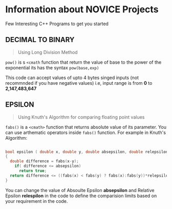 # Information about NOVICE Projects

Few Interesting C++ Programs to get you started

## DECIMAL TO BINARY
> Using Long Division Method

`pow()` is s `<cmath` function that return the value of base to the power of the exponential its has the syntax `pow(base,exp)`

This code can accept values of upto 4 bytes singed inputs (not recommnded if you have negative values) i.e, input range is from **0** to **2,147,483,647**

## EPSILON

> Using Knuth's Algorithm for comparing floating point values

`fabs()` is a `<cmath>` function that returns absolute value of its parameter. You can use arthematic operators inside `fabs()` function. For example in Knuth's Algorithm:

```cpp

bool epsilon ( double x, double y, double absepsilon, double relepsilon)
{
  double difference = fabs(x-y);
    if( difference <= absepsilon)
      return true;
  return difference <= ((fabs(x) < fabs(y) ? fabs(x):fabs(y))*relepsilon);
}

```
You can change the value of Absoulte Epsilon **absepsilon** and Relative Epsilon **relespilon** in the code to define the comparision limits based on your requirement in the code.